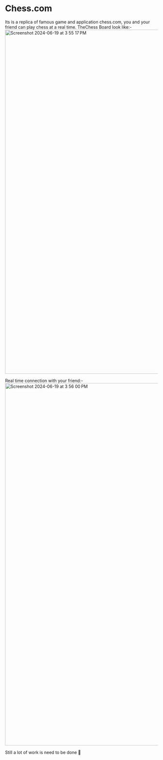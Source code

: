 # Chess.com
Its is a replica of famous game and application chess.com, you and your friend can play chess at a real time.
TheChess Board look like:-
<img width="1133" alt="Screenshot 2024-06-19 at 3 55 17 PM" src="https://github.com/ankurpandey786/Chess.com/assets/92393360/5af2c418-33bb-4b3f-9821-44ccc3e943f3">

Real time connection with your friend:-
<img width="1193" alt="Screenshot 2024-06-19 at 3 56 00 PM" src="https://github.com/ankurpandey786/Chess.com/assets/92393360/679b5782-6592-49be-8b89-89b27d9820b5">





Still a lot of work is need to be done 🙂
